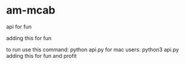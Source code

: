 # am-mcab
api for fun

adding this for fun

to run use this command: python api.py
for mac users: python3 api.py
adding this for fun and profit
